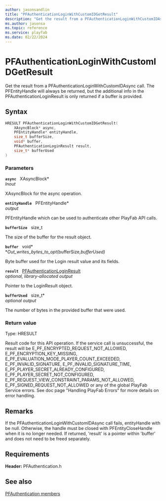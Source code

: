 ```yaml
---
author: jasonsandlin
title: "PFAuthenticationLoginWithCustomIDGetResult"
description: "Get the result from a PFAuthenticationLoginWithCustomIDAsync call. The PFEntityHandle will always be returned, but the additional info in the PFAuthenticationLoginResult is only returned if a buffer is provided."
ms.author: jasonsa
ms.topic: reference
ms.service: playfab
ms.date: 02/22/2024
---
```


# PFAuthenticationLoginWithCustomIDGetResult  

Get the result from a PFAuthenticationLoginWithCustomIDAsync call. The PFEntityHandle will always be returned, but the additional info in the PFAuthenticationLoginResult is only returned if a buffer is provided.  

## Syntax  
  
```cpp
HRESULT PFAuthenticationLoginWithCustomIDGetResult(  
    XAsyncBlock* async,  
    PFEntityHandle* entityHandle,  
    size_t bufferSize,  
    void* buffer,  
    PFAuthenticationLoginResult result,  
    size_t* bufferUsed  
)  
```  
  
### Parameters  
  
**`async`** &nbsp; XAsyncBlock*  
*_Inout_*  
  
XAsyncBlock for the async operation.  
  
**`entityHandle`** &nbsp; PFEntityHandle*  
*output*  
  
PFEntityHandle which can be used to authenticate other PlayFab API calls.  
  
**`bufferSize`** &nbsp; size_t  
  
The size of the buffer for the result object.  
  
**`buffer`** &nbsp; void*  
*_Out_writes_bytes_to_opt_(bufferSize,*bufferUsed)*  
  
Byte buffer used for the Login result value and its fields.  
  
**`result`** &nbsp; [PFAuthenticationLoginResult](../../pfauthenticationtypes/structs/pfauthenticationloginresult.md)  
*optional, library-allocated output*  
  
Pointer to the LoginResult object.  
  
**`bufferUsed`** &nbsp; size_t*  
*optional output*  
  
The number of bytes in the provided buffer that were used.  
  
  
### Return value
Type: HRESULT
  
Result code for this API operation. If the service call is unsuccessful, the result will be E_PF_ENCRYPTED_REQUEST_NOT_ALLOWED, E_PF_ENCRYPTION_KEY_MISSING, E_PF_EVALUATION_MODE_PLAYER_COUNT_EXCEEDED, E_PF_INVALID_SIGNATURE, E_PF_INVALID_SIGNATURE_TIME, E_PF_PLAYER_SECRET_ALREADY_CONFIGURED, E_PF_PLAYER_SECRET_NOT_CONFIGURED, E_PF_REQUEST_VIEW_CONSTRAINT_PARAMS_NOT_ALLOWED, E_PF_SIGNED_REQUEST_NOT_ALLOWED or any of the global PlayFab Service errors. See doc page "Handling PlayFab Errors" for more details on error handling.
  
## Remarks  
  
If the PFAuthenticationLoginWithCustomIDAsync call fails, entityHandle with be null. Otherwise, the handle must be closed with PFEntityCloseHandle when it is no longer needed. If returned, 'result' is a pointer within 'buffer' and does not need to be freed separately.
  
## Requirements  
  
**Header:** PFAuthentication.h
  
## See also  
[PFAuthentication members](../pfauthentication_members.md)  

  
  

